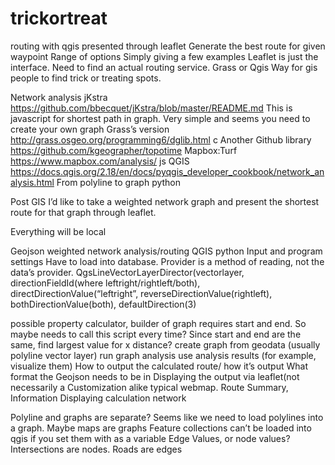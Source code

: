 # trickortreat
routing with qgis presented through leaflet
Generate the best route for given waypoint
Range of options
Simply giving a few examples
Leaflet is just the interface. Need to find an actual routing service. Grass or Qgis
Way for gis people to find trick or treating spots.

Network analysis
jKstra
https://github.com/bbecquet/jKstra/blob/master/README.md
This is javascript for shortest path in graph. Very simple and seems you need to create your own graph
Grass’s version
http://grass.osgeo.org/programming6/dglib.html
c
Another Github library
https://github.com/kgeographer/topotime
Mapbox:Turf
https://www.mapbox.com/analysis/
js
QGIS
https://docs.qgis.org/2.18/en/docs/pyqgis_developer_cookbook/network_analysis.html
From polyline to graph
python

Post GIS
I’d like to take a weighted network graph and present the shortest route for that graph through leaflet. 

Everything will be local

Geojson weighted network analysis/routing
	 QGIS python
		Input and program settings
Have to load into database. Provider is a method of reading, not the data’s provider.
QgsLineVectorLayerDirector(vectorlayer,
 directionFieldId(where leftright/rightleft/both),
                                      directDirectionValue(“leftright”,
                                      reverseDirectionValue(rightleft),
                                      bothDirectionValue(both),
                                      defaultDirection(3)

possible property calculator, builder of graph requires start and end. So maybe needs to call this script every time?
Since start and end are the same, find largest value for x distance?
		create graph from geodata (usually polyline vector layer)
run graph analysis
use analysis results (for example, visualize them)
		How to output the calculated route/ how it’s output
	What format the Geojson needs to be in
Displaying the output via leaflet(not necessarily a 
	Customization alike typical webmap. 
Route Summary,
Information
Displaying calculation network

Polyline and graphs are separate? Seems like we need to load polylines into a graph. Maybe maps are graphs
Feature collections can’t be loaded into qgis if you set them with as a variable
Edge Values, or node values? Intersections are nodes. Roads are edges
